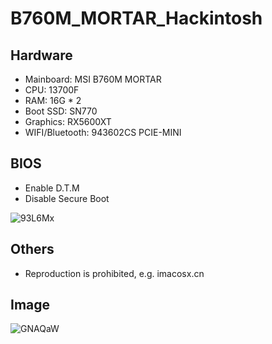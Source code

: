 # B760M_MORTAR_Hackintosh


## Hardware

* Mainboard: MSI B760M MORTAR
* CPU: 13700F
* RAM: 16G * 2
* Boot SSD: SN770
* Graphics: RX5600XT
* WIFI/Bluetooth: 943602CS PCIE-MINI


## BIOS

* Enable D.T.M
* Disable Secure Boot

![93L6Mx](https://img.trackcloud.top/uPic/93L6Mx.png)


## Others
* Reproduction is prohibited, e.g. imacosx.cn


## Image

![GNAQaW](https://img.trackcloud.top/uPic/eIfChf.jpeg)
